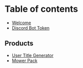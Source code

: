 # Table of contents

* [Welcome](README.md)
* [Discord Bot Token](discord-bot-token.md)

## Products

* [User Title Generator](products/usertitlegenerator.md)
* [Mower Pack](products/mower-pack.md)


